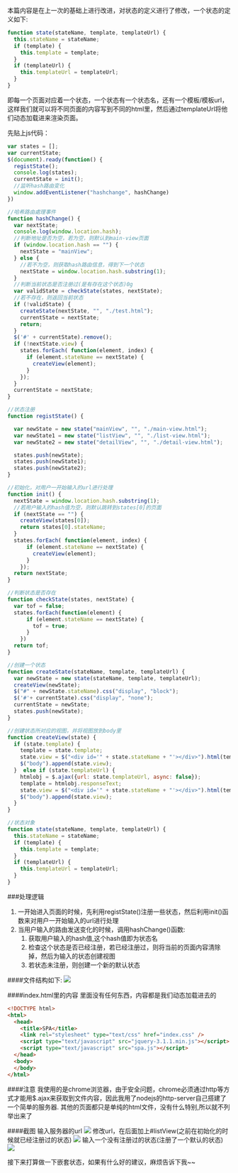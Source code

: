 本篇内容是在上一次的基础上进行改进，对状态的定义进行了修改，一个状态的定义如下:
```javascript
function state(stateName, template, templateUrl) {
  this.stateName = stateName;
  if (template) {
    this.template = template;
  }
  if (templateUrl) {
    this.templateUrl = templateUrl;
  }
}
```
即每一个页面对应着一个状态，一个状态有一个状态名，还有一个模板/模板url，这样我们就可以将不同页面的内容写到不同的html里，然后通过templateUrl将他们动态加载进来渲染页面。

先贴上js代码：
```javascript
var states = [];
var currentState;
$(document).ready(function() {
  registState();
  console.log(states);
  currentState = init();
  //监听hash路由变化
  window.addEventListener("hashchange", hashChange)
})

//哈希路由處理事件
function hashChange() {
  var nextState;
  console.log(window.location.hash);
  //判断地址是否为空，若为空，则默认到main-view页面
  if (window.location.hash == "") {
    nextState = "mainView";
  } else {
    //若不为空，则获取hash路由信息，得到下一个状态
    nextState = window.location.hash.substring(1);
  }
  //判断当前状态是否注册过(是有存在这个状态)0g
  var validState = checkState(states, nextState);
  //若不存在，则返回当前状态
  if (!validState) {
    createState(nextState, "", "./test.html");
    currentState = nextState;
    return;
  }
  $('#' + currentState).remove();
  if (!nextState.view) {
    states.forEach( function(element, index) {
      if (element.stateName == nextState) {
        createView(element);
      }
    });
  }
  currentState = nextState;
}

//状态注册
function registState() {

  var newState = new state("mainView", "", "./main-view.html");
  var newState1 = new state("listView", "", "./list-view.html");
  var newState2 = new state("detailView", "", "./detail-view.html");

  states.push(newState);
  states.push(newState1);
  states.push(newState2);
}

//初始化，对用户一开始输入的url进行处理
function init() {
  nextState = window.location.hash.substring(1);
  //若用户输入的hash值为空，则默认跳转到states[0]的页面
  if (nextState == "") {
    createView(states[0]);
    return states[0].stateName;
  }
  states.forEach( function(element, index) {
      if (element.stateName == nextState) {
        createView(element);
      }
    });
  return nextState;
}

//判断状态是否存在
function checkState(states, nextState) {
  var tof = false;
  states.forEach(function(element) {
      if (element.stateName == nextState) {
        tof = true;
      }
    })
  return tof;
}

//创建一个状态
function createState(stateName, template, templateUrl) {
  var newState = new state(stateName, template, templateUrl);
  createView(newState);
  $("#" + newState.stateName).css("display", "block");
  $('#'+ currentState).css("display", "none");
  currentState = newState;
  states.push(newState);
}

//创建状态所对应的视图，并将视图放到body里
function createView(state) {
  if (state.template) {
    template = state.template;
    state.view = $("<div id='" + state.stateName + "'></div>").html(template);
    $("body").append(state.view);
  }  else if (state.templateUrl) {
    htmlobj = $.ajax({url: state.templateUrl, async: false});
    template = htmlobj.responseText;
    state.view = $("<div id='" + state.stateName + "'></div>").html(template);
    $("body").append(state.view);
  }
}

//状态对象
function state(stateName, template, templateUrl) {
  this.stateName = stateName;
  if (template) {
    this.template = template;
  }
  if (templateUrl) {
    this.templateUrl = templateUrl;
  }
}
```

###处理逻辑
1. 一开始进入页面的时候，先利用registState()注册一些状态，然后利用init()函数来对用户一开始输入的url进行处理
2. 当用户输入的路由发送变化的时候，调用hashChange()函数:
    1. 获取用户输入的hash值,这个hash值即为状态名
    2. 检查这个状态是否已经注册，若已经注册过，则将当前的页面内容清除掉，然后为输入的状态创建视图
    3. 若状态未注册，则创建一个新的默认状态

####文件结构如下:
![](http://images2015.cnblogs.com/blog/993343/201610/993343-20161027132818781-469034407.png)

####index.html里的内容
里面没有任何东西，内容都是我们动态加载进去的

```html
<!DOCTYPE html>
<html>
  <head>
    <title>SPA</title>
    <link rel="stylesheet" type="text/css" href="index.css" />
    <script type="text/javascript" src="jquery-3.1.1.min.js"></script>
    <script type="text/javascript" src="spa.js"></script>
  </head>
  <body>
  </body>
</html>
```

####注意
我使用的是chrome浏览器，由于安全问题，chrome必须通过http等方式才能用$.ajax来获取到文件内容，因此我用了nodejs的http-server自己搭建了一个简单的服务器. 
其他的页面都只是单纯的html文件，没有什么特别,所以就不列举出来了


####截图
输入服务器的url
![](http://images2015.cnblogs.com/blog/993343/201610/993343-20161027133301625-783701980.png)
修改url，在后面加上#listView(之前在初始化的时候就已经注册过的状态)
![](http://images2015.cnblogs.com/blog/993343/201610/993343-20161027133432093-1871796672.png)
输入一个没有注册过的状态(注册了一个默认的状态)
![](http://images2015.cnblogs.com/blog/993343/201610/993343-20161027133459890-1730907136.png)

接下来打算做一下嵌套状态，如果有什么好的建议，麻烦告诉下我~~